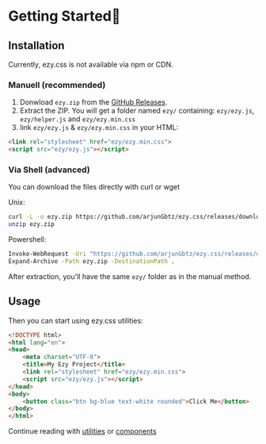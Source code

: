 # Getting Started👀

## Installation

Currently, ezy.css is not available via npm or CDN.

### Manuell (recommended)
  
1. Donwload `ezy.zip` from the [GitHub Releases](https://github.com/arjungbtz/ezy.css/releases).
2. Extract the ZIP. You will get a folder named `ezy/` containing: `ezy/ezy.js`, `ezy/helper.js` and `ezy/ezy.min.css`
3. link `ezy/ezy.js` & `ezy/ezy.min.css` in your HTML:

```html
<link rel="stylesheet" href="ezy/ezy.min.css">
<script src="ezy/ezy.js"></script>
```

### Via Shell (advanced)

You can download the files directly with curl or wget

Unix:
```sh
curl -L -o ezy.zip https://github.com/arjunGbtz/ezy.css/releases/download/v1.0.0-nightly.1/ezy.zip
unzip ezy.zip

```

Powershell:
```sh
Invoke-WebRequest -Uri "https://github.com/arjunGbtz/ezy.css/releases/download/v1.0.0-nightly.1/ezy.zip" -OutFile "ezy.zip"
Expand-Archive -Path ezy.zip -DestinationPath .
```

After extraction, you'll have the same `ezy/` folder as in the manual method.


## Usage

Then you can start using ezy.css utilities:

```html
<!DOCTYPE html>
<html lang="en">
<head>
    <meta charset="UTF-8">
    <title>My Ezy Project</title>
    <link rel="stylesheet" href="ezy/ezy.min.css">
    <script src="ezy/ezy.js"></script>
</head>
<body>
    <button class="btn bg-blue text-white rounded">Click Me</button>
</body>
</html>
```

Continue reading with [utilities](utilities.md?id=utilities🛠️) or [components](components.md?id=components📦)